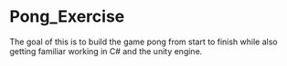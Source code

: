 # Pong_Exercise
The goal of this is to build the game pong from start to finish while also getting familiar working in C# and the unity engine.
